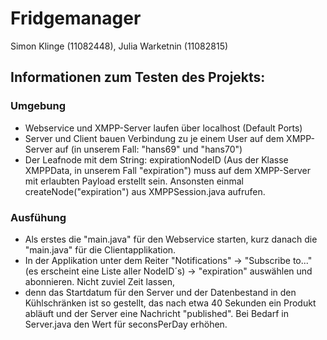 Fridgemanager
===========
Simon Klinge (11082448),
Julia Warketnin (11082815)

## Informationen zum Testen des Projekts:
### Umgebung
* Webservice und XMPP-Server laufen über localhost (Default Ports)
* Server und Client bauen Verbindung zu je einem User auf dem XMPP-Server auf (in unserem Fall: "hans69" und "hans70")
* Der Leafnode mit dem String: expirationNodeID (Aus der Klasse XMPPData, in unserem Fall "expiration") muss auf dem XMPP-Server mit erlaubten Payload erstellt sein. Ansonsten einmal createNode("expiration") aus XMPPSession.java aufrufen.

### Ausfühung
* Als erstes die "main.java" für den Webservice starten, kurz danach die "main.java" für die Clientapplikation. 
* In der Applikation unter dem Reiter "Notifications" -> "Subscribe to..." (es erscheint eine Liste aller NodeID´s) -> "expiration" auswählen und abonnieren. Nicht zuviel Zeit lassen,
* denn das Startdatum für den Server und der Datenbestand in den Kühlschränken ist so gestellt, das nach etwa 40 Sekunden ein Produkt abläuft und der Server eine Nachricht "published". Bei Bedarf in Server.java den Wert für seconsPerDay erhöhen.

